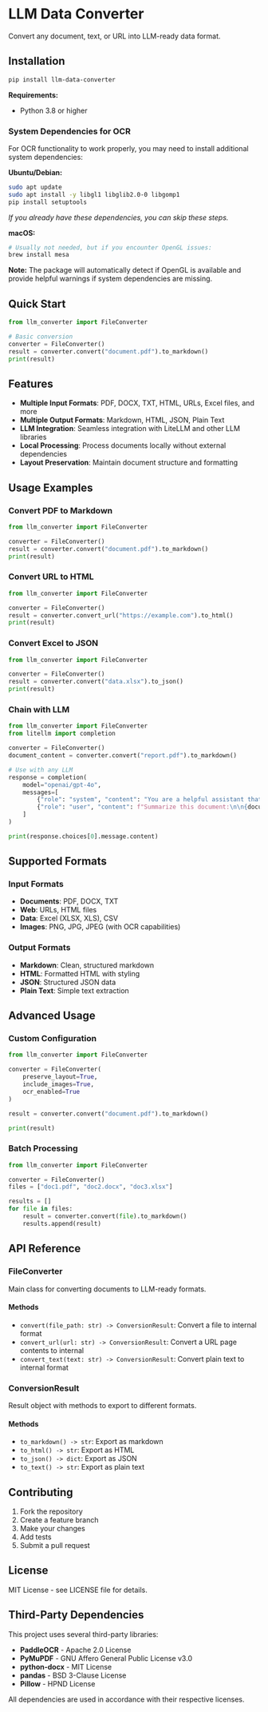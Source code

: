 # LLM Data Converter

Convert any document, text, or URL into LLM-ready data format.

## Installation

```bash
pip install llm-data-converter
```

**Requirements:**
- Python 3.8 or higher

### System Dependencies for OCR

For OCR functionality to work properly, you may need to install additional system dependencies:

**Ubuntu/Debian:**
```bash
sudo apt update
sudo apt install -y libgl1 libglib2.0-0 libgomp1
pip install setuptools
```
*If you already have these dependencies, you can skip these steps.*

**macOS:**
```bash
# Usually not needed, but if you encounter OpenGL issues:
brew install mesa
```

**Note:** The package will automatically detect if OpenGL is available and provide helpful warnings if system dependencies are missing.

## Quick Start

```python
from llm_converter import FileConverter

# Basic conversion
converter = FileConverter()
result = converter.convert("document.pdf").to_markdown()
print(result)
```

## Features

- **Multiple Input Formats**: PDF, DOCX, TXT, HTML, URLs, Excel files, and more
- **Multiple Output Formats**: Markdown, HTML, JSON, Plain Text
- **LLM Integration**: Seamless integration with LiteLLM and other LLM libraries
- **Local Processing**: Process documents locally without external dependencies
- **Layout Preservation**: Maintain document structure and formatting

## Usage Examples

### Convert PDF to Markdown

```python
from llm_converter import FileConverter

converter = FileConverter()
result = converter.convert("document.pdf").to_markdown()
print(result)
```

### Convert URL to HTML

```python
from llm_converter import FileConverter

converter = FileConverter()
result = converter.convert_url("https://example.com").to_html()
print(result)
```

### Convert Excel to JSON

```python
from llm_converter import FileConverter

converter = FileConverter()
result = converter.convert("data.xlsx").to_json()
print(result)
```

### Chain with LLM

```python
from llm_converter import FileConverter
from litellm import completion

converter = FileConverter()
document_content = converter.convert("report.pdf").to_markdown()

# Use with any LLM
response = completion(
    model="openai/gpt-4o",
    messages=[
        {"role": "system", "content": "You are a helpful assistant that analyzes documents."},
        {"role": "user", "content": f"Summarize this document:\n\n{document_content}"}
    ]
)

print(response.choices[0].message.content)
```

## Supported Formats

### Input Formats
- **Documents**: PDF, DOCX, TXT
- **Web**: URLs, HTML files
- **Data**: Excel (XLSX, XLS), CSV
- **Images**: PNG, JPG, JPEG (with OCR capabilities)

### Output Formats
- **Markdown**: Clean, structured markdown
- **HTML**: Formatted HTML with styling
- **JSON**: Structured JSON data
- **Plain Text**: Simple text extraction

## Advanced Usage

### Custom Configuration

```python
from llm_converter import FileConverter

converter = FileConverter(
    preserve_layout=True,
    include_images=True,
    ocr_enabled=True   
)

result = converter.convert("document.pdf").to_markdown()

print(result)
```

### Batch Processing

```python
from llm_converter import FileConverter

converter = FileConverter()
files = ["doc1.pdf", "doc2.docx", "doc3.xlsx"]

results = []
for file in files:
    result = converter.convert(file).to_markdown()
    results.append(result)
```

## API Reference

### FileConverter

Main class for converting documents to LLM-ready formats.

#### Methods

- `convert(file_path: str) -> ConversionResult`: Convert a file to internal format
- `convert_url(url: str) -> ConversionResult`: Convert a URL page contents to internal 
- `convert_text(text: str) -> ConversionResult`: Convert plain text to internal format

### ConversionResult

Result object with methods to export to different formats.

#### Methods

- `to_markdown() -> str`: Export as markdown
- `to_html() -> str`: Export as HTML
- `to_json() -> dict`: Export as JSON
- `to_text() -> str`: Export as plain text

## Contributing

1. Fork the repository
2. Create a feature branch
3. Make your changes
4. Add tests
5. Submit a pull request

## License

MIT License - see LICENSE file for details.

## Third-Party Dependencies

This project uses several third-party libraries:

- **PaddleOCR** - Apache 2.0 License
- **PyMuPDF** - GNU Affero General Public License v3.0
- **python-docx** - MIT License
- **pandas** - BSD 3-Clause License
- **Pillow** - HPND License

All dependencies are used in accordance with their respective licenses. 